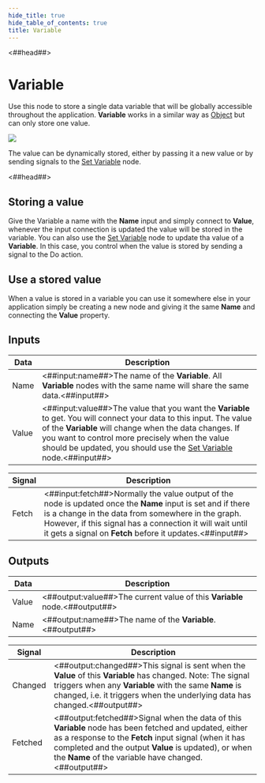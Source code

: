 ```yaml
---
hide_title: true
hide_table_of_contents: true
title: Variable
---
```


<##head##>

# Variable

Use this node to store a single data variable that will be globally accessible throughout the application. **Variable** works in a similar way as [Object](/nodes/data/object/object-node.md) but can only store one value.

<div className="ndl-image-with-background l">

![](/nodes/data/variable/variable/variable-1.png)

</div>

The value can be dynamically stored, either by passing it a new value or by sending <span className="ndl-signal">signals</span> to the <span className="ndl-node">[Set Variable](/nodes/data/variable/set-variable)</span> node.

<##head##>

## Storing a value

Give the Variable a name with the **Name** input and simply connect to **Value**, whenever the input connection is updated the value will be stored in the variable. You can also use the [Set Variable](/nodes/data/variable/set-variable) node to update tha value of a **Variable**. In this case, you control when the value is stored by sending a signal to the <span className="ndl-signal">Do</span> action.

## Use a stored value

When a value is stored in a variable you can use it somewhere else in your application simply be creating a new node and giving it the same **Name** and connecting the **Value** property.

## Inputs

| Data                                    | Description                                                                                                                                                                                                                                                                                                                                |
| --------------------------------------- | ------------------------------------------------------------------------------------------------------------------------------------------------------------------------------------------------------------------------------------------------------------------------------------------------------------------------------------------ |
| <span className="ndl-data">Name</span>  | <##input:name##>The name of the **Variable**. All **Variable** nodes with the same name will share the same data.<##input##>                                                                                                                                                                                                               |
| <span className="ndl-data">Value</span> | <##input:value##>The value that you want the **Variable** to get. You will connect your data to this input. The value of the **Variable** will change when the data changes. If you want to control more precisely when the value should be updated, you should use the [Set Variable](/nodes/data/variable/set-variable) node.<##input##> |

| Signal                                    | Description                                                                                                                                                                                                                                                                                |
| ----------------------------------------- | ------------------------------------------------------------------------------------------------------------------------------------------------------------------------------------------------------------------------------------------------------------------------------------------ |
| <span className="ndl-signal">Fetch</span> | <##input:fetch##>Normally the value output of the node is updated once the **Name** input is set and if there is a change in the data from somewhere in the graph. However, if this signal has a connection it will wait until it gets a signal on **Fetch** before it updates.<##input##> |

## Outputs

| Data                                    | Description                                                                |
| --------------------------------------- | -------------------------------------------------------------------------- |
| <span className="ndl-data">Value</span> | <##output:value##>The current value of this **Variable** node.<##output##> |
| <span className="ndl-data">Name</span>  | <##output:name##>The name of the **Variable**.<##output##>                 |

| Signal                                      | Description                                                                                                                                                                                                                                                                     |
| ------------------------------------------- | ------------------------------------------------------------------------------------------------------------------------------------------------------------------------------------------------------------------------------------------------------------------------------- |
| <span className="ndl-signal">Changed</span> | <##output:changed##>This signal is sent when the **Value** of this **Variable** has changed. Note: The signal triggers when any **Variable** with the same **Name** is changed, i.e. it triggers when the underlying data has changed.<##output##>                              |
| <span className="ndl-signal">Fetched</span> | <##output:fetched##>Signal when the data of this **Variable** node has been fetched and updated, either as a response to the **Fetch** input signal (when it has completed and the output **Value** is updated), or when the **Name** of the variable have changed.<##output##> |
